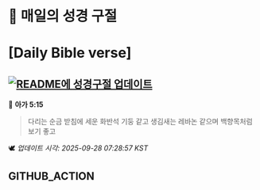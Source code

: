 # 🙏 매일의 성경 구절
# [Daily Bible verse]
## [![README에 성경구절 업데이트](https://github.com/DONGSUKA/first_test/actions/workflows/update-readme-bible.yml/badge.svg)](https://github.com/DONGSUKA/first_test/actions/workflows/update-readme-bible.yml)
<!-- START_BIBLE_VERSE -->
📖 **아가 5:15**
> 다리는 순금 받침에 세운 화반석 기둥 같고 생김새는 레바논 같으며 백향목처럼 보기 좋고

🕊️ _업데이트 시각: 2025-09-28 07:28:57 KST_
  <!-- END_BIBLE_VERSE -->
## GITHUB_ACTION
